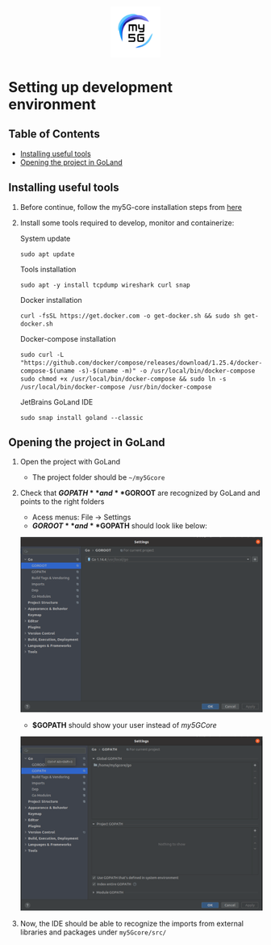 <div align="center">

<a href="https://github.com/LABORA-INF-UFG/my5Gcore"><img width="20%" src="../figs/my5g-logo.png" alt="free5GC"/></a>
</div> 

# Setting up development environment

## Table of Contents

<!-- START doctoc generated TOC please keep comment here to allow auto update -->
<!-- DON'T EDIT THIS SECTION, INSTEAD RE-RUN doctoc TO UPDATE -->

- [Installing useful tools](#installing-useful-tools)
- [Opening the project in GoLand](#opening-the-project-in-goland)

<!-- END doctoc generated TOC please keep comment here to allow auto update -->


## Installing useful tools

1. Before continue, follow the my5G-core installation steps from [here](core-install.md)

2. Install some tools required to develop, monitor and containerize:

    System update
    ```
    sudo apt update
    ```
    Tools installation

    ```
    sudo apt -y install tcpdump wireshark curl snap
    ```
    Docker installation 

    ```
    curl -fsSL https://get.docker.com -o get-docker.sh && sudo sh get-docker.sh
    ```
    Docker-compose installation

    ```
    sudo curl -L "https://github.com/docker/compose/releases/download/1.25.4/docker-compose-$(uname -s)-$(uname -m)" -o /usr/local/bin/docker-compose
    sudo chmod +x /usr/local/bin/docker-compose && sudo ln -s /usr/local/bin/docker-compose /usr/bin/docker-compose
    ```
    JetBrains GoLand IDE 

    ```
    sudo snap install goland --classic
    ```

## Opening the project in GoLand

1. Open the project with GoLand 
    - The project folder should be `~/my5Gcore`

2. Check that **$GOPATH** and **$GOROOT** are recognized by GoLand and points to the right folders
    - Acess menus: File -> Settings
    - **$GOROOT** and **$GOPATH** should look like below:
    
    ![$GOROOT](../figs/go-setup_1.png)
    
    - **$GOPATH** should show your user instead of _my5GCore_
    
    ![2](../figs/go-setup_2.png)

3. Now, the IDE should be able to recognize the imports from external libraries and packages under `my5Gcore/src/`

